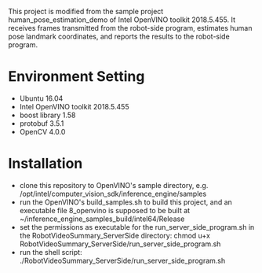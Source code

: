 This project is modified from the sample project human_pose_estimation_demo of Intel OpenVINO toolkit 2018.5.455. It receives frames transmitted from the robot-side program, estimates human pose landmark coordinates, and reports the results to the robot-side program.

# Environment Setting
- Ubuntu 16.04
- Intel OpenVINO toolkit 2018.5.455
- boost library 1.58
- protobuf 3.5.1
- OpenCV 4.0.0

# Installation
- clone this repository to OpenVINO's sample directory, e.g. /opt/intel/computer_vision_sdk/inference_engine/samples
- run the OpenVINO's build_samples.sh to build this project, and an executable file 8_openvino is supposed to be built at ~/inference_engine_samples_build/intel64/Release
- set the permissions as executable for the run_server_side_program.sh in the RobotVideoSummary_ServerSide directory:
    chmod u+x RobotVideoSummary_ServerSide/run_server_side_program.sh
- run the shell script:
    ./RobotVideoSummary_ServerSide/run_server_side_program.sh
